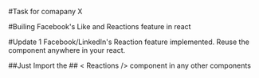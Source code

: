 #Task for comapany X

#Builing Facebook's Like and Reactions feature in react

#Update 1
Facebook/LinkedIn's Reaction feature implemented. Reuse the component anywhere in your react.

##Just Import the   ## < Reactions /> component in any other components
